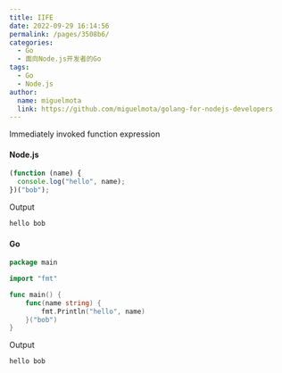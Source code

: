 ```yaml
---
title: IIFE
date: 2022-09-29 16:14:56
permalink: /pages/3508b6/
categories:
  - Go
  - 面向Node.js开发者的Go
tags:
  - Go
  - Node.js
author:
  name: miguelmota
  link: https://github.com/miguelmota/golang-for-nodejs-developers
---
```


Immediately invoked function expression

#### Node.js

```js
(function (name) {
  console.log("hello", name);
})("bob");
```

Output

```bash
hello bob
```

#### Go

```go
package main

import "fmt"

func main() {
	func(name string) {
		fmt.Println("hello", name)
	}("bob")
}
```

Output

```bash
hello bob
```

